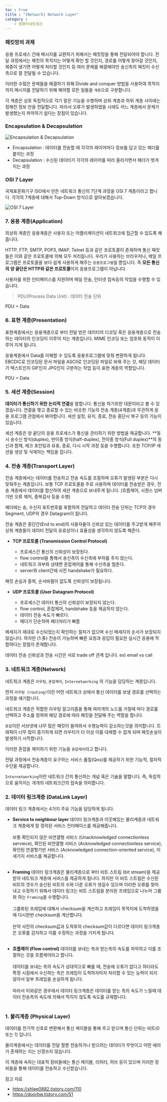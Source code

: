 ```yaml
---
toc : true
title : "[Network] Network Layer"
category : 
    - 컴퓨터네트워크
---
```

### 패킷망의 과제
응용 프로세스 간에 메시지를 교환하기 위해서는 패킷망을 통해 전달되어야 합니다. 전달 과정에서는 패킷의 목적지는 어떻게 확인 할 것인지, 경로를 어떻게 찾아갈 것인지, 체증이 생기면 어떻게 처리할 것인지 등 여러 문제를 해결해야만 송신측의 패킷이 수신측으로 잘 전달될 수 있습니다. 

이러한 수많은 문제들을 해결하기 위해 Divide and conquer 방법을 사용하여 목적지 까지 메시지를 전달하기 위해 해야할 모든 일들을 `계층`으로 구분합니다.

각 계층은 상호 독립적으로 각기 맡은 기능을 수행하며 상위 계층과 하위 계층 사이에는 정해진 정보 만을 전달합니다. 따라서 오류가 발생하였을 시에도 어느 계층에서 문제가 발생했는지 파악하기 쉽다는 장점이 있습니다.

### Encapsulation & Decapsulation

![Encapsulation & Decapsulation](/assets/images/ComputerNetwork/en&decapsulation.png)

- Encapsulation : 데이터를 전송할 때 각각의 레이어마다 정보를 담고 있는 헤더를 붙이는 과정
- Decapsulation : 수신된 데이터가 각각의 레이어를 따라 올라가면서 헤더가 벗겨지는 과정

### OSI 7 Layer

국제표준화기구 ISO에서 만든 네트워크 통신의 7단계 과정을 OSI 7 계층이라고 합니다. 각각의 7계층에 대해서 Top-Down 방식으로 알아보겠습니다.

![OSI 7 Layer](/assets/images/ComputerNetwork/OSI_Model.png)

### 7. 응용 계층$($Application)

최상위 계층인 응용계층은 사용자 또는 어플리케이션이 네트워크에 접근할 수 있도록 해줍니다.

HTTP, FTP, SMTP, POP3, IMAP, Telnet 등과 같은 프로토콜이 존재하며 통신 패킷들은 이와 같은 프로토콜에 의해 모두 처리됩니다. 우리가 사용하는 브라우저나, 메일 프로그램은 프로토콜을 보다 쉽게 사용하게 해주는 `응용프로그램`일 뿐입니다. 즉 **모든 통신의 양 끝단은 HTTP와 같은 프로토콜**이지 응용프로그램이 아닙니다.

사용자를 위한 인터페이스를 지원하며 메일 전송, 인터넷 접속등의 작업을 수행할 수 있습니다.

>PDU$($Process Data Unit) : 데이터 전송 단위

PDU = Data

### 6. 표현 계층$($Presentation)

표현계층에서는 응용계층으로 부터 전달 받은 데이터의 디코딩 혹은 응용계층으로 전송하는 데이터의 인코딩이 이루어 지는 계층입니다.
MIME 인코딩 또는 암호화 동작이 이루어 지게 됩니다.

응용계층에서 Data를 이해할 수 있도록 응용프로그램에 맞춰 변환하게 됩니다. 
EBCDIC로 인코딩된 문서 파일을 ASCII로 인코딩된 파일로 바꿔 주는 것, 해당 데이터가 택스트인지 GIF인지 JPG인지 구분하는 작업 등이 표현 계층의 역할입니다.

PDU = Data

### 5. 세션 계층$($Session)

**데이터가 통신하기 위한 논리적 연결**을 말합니다. 통신을 하기위한 대문이라고 볼 수 있겠습니다. 연결을 맺고 종료할 수 있는 비슷한 기능의 전송 계층$($4계층)과 무관하게 응용 프로그램 관점에서 봐야합니다. 세션 설정, 유지, 종료, 전송 중단시 복구 등의 기능이 있습니다.

세션 계층은 양 끝단의 응용 프로세스가 통신을 관리하기 위한 방법을 제공합니다. **동시 송수신 방식$($duplex), 반이중 방식$($half-duplex), 전이중 방식$($Full duplex)**의 동신과 함께, 체크 포인팅과 유휴, 종료, 다시 시작 과정 등을 수행합니다. 또한 TCP/IP 세션을 생성 및 삭제하는 책임을 집니다.

### 4. 전송 계층$($Transport Layer)

전송 계층에서는 데이터를 전송하고 전송 속도를 조절하며 오류가 발생된 부분은 다시 맞춰주는 계층입니다. 보통 TCP 프로토콜을 주로 사용하며 데이터를 전송받은 경우, 전송 계층에서 데이터를 합산하여 세션 계층으로 보내주게 됩니다. $($흐름제어, 시퀀스 넘버 기반 오류 제어, 중복검사 등을 수행)

헤더에는 송, 수신지 포트번호를 포함하여 전달하고 데이터 전송 단위는 TCP의 경우 Segment, UDP의 경우 Datagram이 됩니다.

전송 계층은 종단간$($End to end)의 사용자들이 신뢰성 있는 데이터를 주고받게 해주어 상위 계층들이 데이터 전달의 유효성이나 효율성을 생각하지 않도록 해준다.

- **TCP 프로토콜 $($Transmission Control Protocol)**
    
    - 프로세스간 통신의 신뢰성이 보장된다.
    - flow control을 통해서 송신측이 수신측에 부하를 주지 않는다.
    - 네트워크 과부화 상태면 혼잡제어를 통해 수신측을 멈춘다.
    - server와 client간에 사전 handshake가 필요하다.

패킷 손실과 중복, 순서바뀜이 없도록 신뢰성이 보장됩니다.

- **UDP 프로토콜 $($User Datagram Protocol)**

    - 프로세스간 데이터 통신의 신뢰성이 보장되지 않는다.
    - flow control, 혼잡제어, handshake 등을 제공하지 않는다.
    - 데이터 전송 속도가 빠르다.
    - 헤더가 단순하여 헤더처리가 빠름

메세지가 제대로 수신되었는지 확인하는 절차가 없으며 수신 메세지의 순서가 보장되지 않습니다. 하지만 $($1:多) 전송이 가능하며 빠른 요청과 응답이 필요한 실시간 응용에 적합하다는 장점이 존재합니다.

데이터 전송 신뢰성과 전송 시간은 서로 trade off 관계 입니다. ex) email vs call

### 3. 네트워크 계층$($Network)

네트워크 계층은 `라우팅`, `혼잡제어`, `Internetworking` 의 기능을 담당하는 계층입니다.

먼저 `라우팅 (routing)`이란 어떤 네트워크 상에서 통신 데이터를 보낼 경로를 선택하는 과정을 얘기합니다.

네트워크 계층은 적합한 라우팅 알고리즘을 통해 여러개의 노드를 거칠때 마다 경로를 선택하고 주소를 정하여 해당 경로에 따라 패킷을 전달해 주는 역할을 합니다. 

`혼잡`이란 서브넷에 너무 많은 패킷이 들어와서 수행능력이 감소하는것을 의미합니다. 트래픽이 너무 많이 증가하게 되면 라우터가 더 이상 이를 대체할 수 없게 되며 패킷손실이 발생하기 시작합니다.

이러한 혼잡을 제어하기 위한 기능을 `혼잡제어`라고 합니다. 

전달 과정에서 전송계층이 요구하는 서비스 품질$($Qos)를 제공하기 위한 기능적, 절차적 수단을 제공합니다.

`Internetworking`이란 네트워크 간의 통신하는 개념 혹은 기술을 말합니다. 즉, 독립적으로 움직이는 개개의 네트워크간의 접속을 의미합니다.

### 2. 데이터 링크계층 $($DataLink Layer)

데이터 링크 계층에서는 4가지 주요 기능을 담당하게 됩니다.

- **Service to neighbour layer**
    데이터 링크계층과 이웃해있는 물리계층과 네트워크 계층에게 잘 정의된 서비스 인터페이스를 제공해줍니다. 
    <br><br>
    보통 확인되지 않은 비연결형 서비스 $($Unacknowledged connectionless serviece), 확인된 비연결형 서비스 $($Acknowledged connectionless service), 확인된 연결형기반 서비스 $($Acknowledged connection-oriented service), 이 세가지 서비스를 제공합니다.
    <br><br>

- **Framing**
    데이터 링크계층은 물리계층으로 부터 비트 스트림 $($bit stream)을 제공받아 네트워크 계층에 서비스를 제공하게 됩니다. 하지만 이 비트 스트림은 수신된 비트의 갯수가 송신된 비트의 수와 다른 오류가 생길수 있으며 이러한 오류를 찾아내고 수정하기 위해서 데이터 링크는 비트 스트림을 분리된 프레임으로 나누어 그룹화 하는 `Framing`을 수행합니다.
    <br><br>
    그룹화된 프레임에 대해서 checksum을 계산하고 프래임이 목적지에 도착하였을때 다시한번 checksum을 계산합니다. 
    <br><br>
    만약 사전의 checksum값과 도착후의 checksum값이 다르다면 데이터 링크계층은 오류를 감지하고 이를 수정하는 과정을 거치게 됩니다.
    <br><br>

- **흐름제어 $($Flow control)**
    데이터를 보내는 측과 받는측의 속도를 파악하고 이를 조절하는 것을 흐름제어라고 합니다.
    <br><br>
    데이터를 보내는 측의 속도가 상대적으로 빠를 때, 전송에 오류가 없다고 하더라도 특정 시점에서 수신하는 측은 프레임이 도착하자마자 처리할 수 있는 능력이 되지 않아서 일부 프레임을 손실하게 됩니다.
    <br><br>
    따라서 이와같은 경우에서 데이터 링크계층은 데이터를 받는 측의 속도가 느릴때 데이터 전송측의 속도에 의해서 막히지 않도록 속도를 규제합니다.
    <br><br>

### 1. 물리계층 $($Physical Layer)

데이터를 전기적 신호로 변환해서 통신 케이블을 통해 주고 받으며 통신 단위는 비트$($0 또는 1) 입니다. 

물리계층에서는 데이터를 전달 할뿐 전송하거나 받으려는 데이터가 무엇이고 어떤 에러가 존재하는 지는 신경쓰지 않습니다.

이 계층에 속하는 대표적 장비들에는 통신 케이블, 리피터, 허브 등이 있으며 이러한 장비들을 통해 데이터를 전송하고 수신받습니다.

참고 자료
- https://shlee0882.tistory.com/110
- https://doorbw.tistory.com/51 